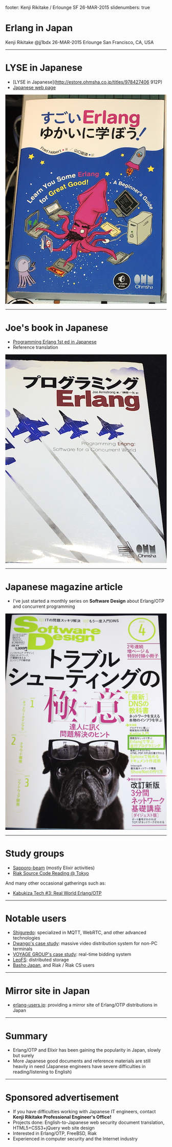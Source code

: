 footer: Kenji Rikitake / Erlounge SF 26-MAR-2015
slidenumbers: true

<!-- Use Deckset 1.4, Next theme, 4:3 aspect ratio -->

# Erlang in Japan

Kenji Rikitake
@jj1bdx
26-MAR-2015
Erlounge
San Francisco, CA, USA

---

# LYSE in Japanese

* [LYSE in Japanese](http://estore.ohmsha.co.jp/titles/978427406
912P)
* [Japanese web page](http://www.ymotongpoo.com/works/lyse-ja/)

![right](lyseja-20140628.jpg)

---

# Joe's book in Japanese

* [Programming Erlang 1st ed in Japanese](http://estore.ohmsha.co.jp/titles/978427406714P)
* Reference translation

![right](jaerlangja-20150322.jpg)

---

# Japanese magazine article

* I've just started a monthly series on **Software Design** about Erlang/OTP and concurrent programming

![right](software-design-201504.jpg)

---

# Study groups

* [Sapporo-beam](http://sapporo-beam.github.io/) (mostly Elixir activities)
* [Riak Source Code Reading @ Tokyo](http://riak-scr.connpass.com/)

And many other occasional gatherings such as:

* [Kabukiza Tech #3: Real World Erlang/OTP](http://kbkz.connpass.com/event/5288/)

---

# Notable users

* [Shiguredo](http://shiguredo.jp/): specialized in MQTT, WebRTC, and other advanced technologies
* [Dwango's case study](http://kbkz.connpass.com/event/5288/): massive video distribution system for non-PC terminals
* [VOYAGE GROUP's case study](http://www.slideshare.net/ajiyoshi/real-world-erlang): real-time bidding system
* [LeoFS](http://leo-project.net/leofs/): distributed storage
* [Basho Japan](http://basho.co.jp/), and Riak / Riak CS users

---

# Mirror site in Japan

* [erlang-users.jp](http://erlang-users.jp/): providing a mirror site of Erlang/OTP distributions in Japan

---

# Summary

* Erlang/OTP and Elixir has been gaining the popularity in Japan, slowly but surely
* More Japanese good documents and reference materials are still heavily in need (Japanese engineers have severe difficulties in reading/listening to English)

---

# Sponsored advertisement

* If you have difficulties working with Japanese IT engineers, contact **Kenji Rikitake Professional Engineer's Office!**
* Projects done: English-to-Japanese web security document translation, HTML5+CSS3+jQuery web site design
* Interested in Erlang/OTP, FreeBSD, Riak
* Experienced in computer security and the Internet industry

